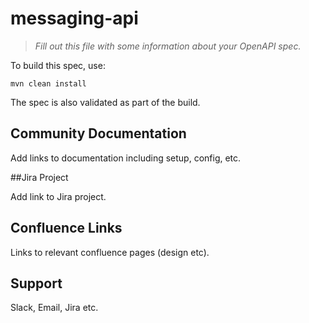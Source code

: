 # messaging-api

> _Fill out this file with some information about your OpenAPI spec._

To build this spec, use:
```
mvn clean install
```

The spec is also validated as part of the build.

## Community Documentation

Add links to documentation including setup, config, etc.

##Jira Project

Add link to Jira project.

## Confluence Links
Links to relevant confluence pages (design etc).

## Support

Slack, Email, Jira etc.